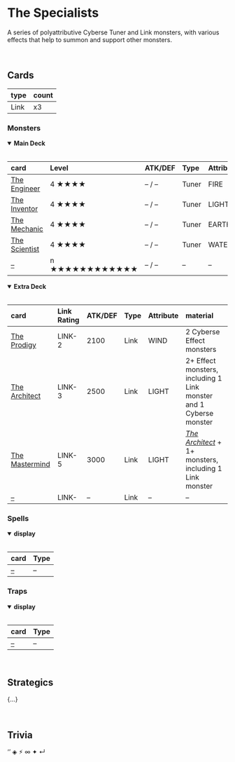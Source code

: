 # The Specialists

A series of polyattributive Cyberse Tuner and Link monsters, with various effects that help to summon and support other monsters.


<br>


## Cards

| type | count |
| :--- | :---- |
| Link | x3 |

### Monsters

<details open>
  <summary> <b> Main Deck </b> </summary> <br>

| card | Level | ATK/DEF | Type | Attribute |
| :--- | :---- | :------ | :--- | :-------- |
| [The Engineer](../cards/monsters/standard/The%20Engineer.md) | 4 ★★★★ | – / – | Tuner | FIRE |
| [The Inventor](../cards/monsters/standard/The%20Inventor.md) | 4 ★★★★ | – / – | Tuner | LIGHT |
| [The Mechanic](../cards/monsters/standard/The%20Mechanic.md) | 4 ★★★★ | – / – | Tuner | EARTH |
| [The Scientist](../cards/monsters/standard/The%20Scientist.md) | 4 ★★★★ | – / – | Tuner | WATER |
| [–](../cards/monsters/standard/–.md) | n ★★★★★★★★★★★★ | – / – | – | – |

</details>

<details open>
  <summary> <b> Extra Deck </b> </summary> <br>

| card | Link Rating | ATK/DEF | Type | Attribute | material |
| :--- | :---------- | :------ | :--- | :-------- | :------- |
| [The Prodigy](../cards/monsters/link/The%20Prodigy.md) | LINK-2 | 2100 | Link | WIND | 2 Cyberse Effect monsters |
| [The Architect](../cards/monsters/link/The%20Architect.md) | LINK-3 | 2500 | Link | LIGHT | 2+ Effect monsters, including 1 Link monster and 1 Cyberse monster |
| [The Mastermind](../cards/monsters/link/The%20Mastermind.md) | LINK-5 | 3000 | Link | LIGHT | [*The Architect*](../cards/monsters/link/The%20Architect.md) + 1+ monsters, including 1 Link monster |
| [–](../cards/monsters/link/–.md) | LINK- | – | Link | – | – |

</details>

### Spells

<details open>
  <summary> <b> display </b> </summary> <br>

| card | Type |
| :--- | :--- |
| [–](../cards/spells/–/–.md) | – |

</details>

### Traps

<details open>
  <summary> <b> display </b> </summary> <br>

| card | Type |
| :--- | :--- |
| [–](../cards/traps/–/–.md) | – |

</details>


<br>


## Strategics

{...}


<br>


## Trivia

‘’ ◈ ⚡︎ ∞ ✦ ↵